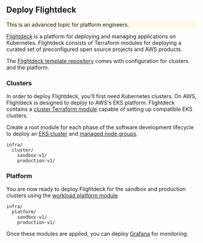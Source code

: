 
## Deploy Flightdeck

<div class="panel" style="background-color: #FFFAE6;border-width: 1px;">

<div class="panelContent" style="background-color: #FFFAE6;">

This is an advanced topic for platform engineers.

</div>

</div>

[Flightdeck](https://github.com/thoughtbot/flightdeck) is a platform for
deploying and managing applications on Kubernetes. Flightdeck consists
of Terraform modules for deploying a curated set of preconfigured open
source projects and AWS products.

<div class="confluence-information-macro confluence-information-macro-information">

<span class="aui-icon aui-icon-small aui-iconfont-info confluence-information-macro-icon"></span>

<div class="confluence-information-macro-body">

The [Flightdeck template
repository](../reference/templates/flightdeck-template.md) comes with
configuration for clusters and the platform.

</div>

</div>

### Clusters

In order to deploy Flightdeck, you'll first need Kubernetes clusters. On
AWS, Flightdeck is designed to deploy to AWS's EKS platform. Flightdeck
contains a [cluster Terraform
module](../reference/modules/flightdeck--cluster.md) capable of setting
up compatible EKS clusters.

Create a root module for each phase of the software development
lifecycle to deploy an [EKS
cluster](https://docs.aws.amazon.com/eks/latest/userguide/clusters.html)
and [managed node
groups](https://docs.aws.amazon.com/eks/latest/userguide/managed-node-groups.html).

<div class="code panel pdl" style="border-width: 1px;">

<div class="codeContent panelContent pdl">

``` syntaxhighlighter-pre
infra/
  cluster/
    sandbox-v1/
    production-v1/
```

</div>

</div>

### Platform

You are now ready to deploy Flightdeck for the sandbox and production
clusters using the [workload platform
module](../reference/modules/flightdeck--platform.md).

<div class="code panel pdl" style="border-width: 1px;">

<div class="codeContent panelContent pdl">

``` syntaxhighlighter-pre
infra/
  platform/
    sandbox-v1/
    production-v1/
```

</div>

</div>

Once these modules are applied, you can deploy
[Grafana](../provision-platform-resources/deploy-grafana.md) for
monitoring.
